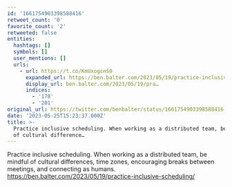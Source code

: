 ```yaml
---
id: '1661754903398588416'
retweet_count: '0'
favorite_count: '2'
retweeted: false
entities:
  hashtags: []
  symbols: []
  user_mentions: []
  urls:
    - url: https://t.co/KmUxogcnS0
      expanded_url: https://ben.balter.com/2023/05/19/practice-inclusive-scheduling/
      display_url: ben.balter.com/2023/05/19/pra…
      indices:
        - '178'
        - '201'
original_url: https://twitter.com/benbalter/status/1661754903398588416
date: '2023-05-25T15:23:37.000Z'
title: >-
  Practice inclusive scheduling. When working as a distributed team, be mindful
  of cultural difference…
---
```


Practice inclusive scheduling. When working as a distributed team, be mindful of cultural differences, time zones, encouraging breaks between meetings, and connecting as humans. https://ben.balter.com/2023/05/19/practice-inclusive-scheduling/